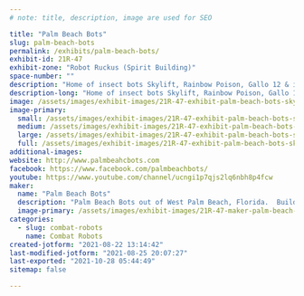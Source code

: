 ```yaml
---
# note: title, description, image are used for SEO

title: "Palm Beach Bots"
slug: palm-beach-bots
permalink: /exhibits/palm-beach-bots/
exhibit-id: 21R-47
exhibit-zone: "Robot Ruckus (Spirit Building)"
space-number: ""
description: "Home of insect bots Skylift, Rainbow Poison, Gallo 12 & it&#039;s little brother Baby beater. "
description-long: "Home of insect bots Skylift, Rainbow Poison, Gallo 12 & it&#039;s little brother Baby beater. "
image: /assets/images/exhibit-images/21R-47-exhibit-palm-beach-bots-skylift-large.JPG
image-primary: 
  small: /assets/images/exhibit-images/21R-47-exhibit-palm-beach-bots-skylift-small.JPG
  medium: /assets/images/exhibit-images/21R-47-exhibit-palm-beach-bots-skylift-medium.JPG
  large: /assets/images/exhibit-images/21R-47-exhibit-palm-beach-bots-skylift-large.JPG
  full: /assets/images/exhibit-images/21R-47-exhibit-palm-beach-bots-skylift-full.JPG
additional-images: 
website: http://www.palmbeahcbots.com
facebook: https://www.facebook.com/palmbeachbots/
youtube: https://www.youtube.com/channel/ucngi1p7qjs2lq6nbh8p4fcw
maker: 
  name: "Palm Beach Bots"
  description: "Palm Beach Bots out of West Palm Beach, Florida.  Building robots for my kids is fun and we stock all the Fingertech parts now too to help other people get involved. "
  image-primary: /assets/images/exhibit-images/21R-47-maker-palm-beach-bots-sticker2x2-palmbeachbotslogoblackbg-medium.jpg
categories: 
  - slug: combat-robots
    name: Combat Robots
created-jotform: "2021-08-22 13:14:42"
last-modified-jotform: "2021-08-25 20:07:27"
last-exported: "2021-10-28 05:44:49"
sitemap: false

---
```

